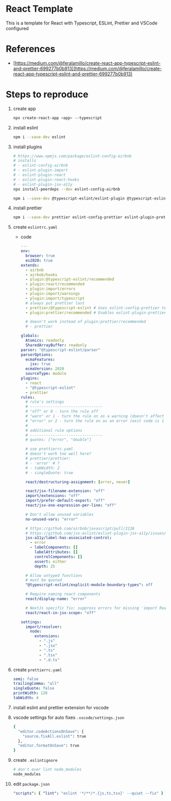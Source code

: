 # React Template

This is a template for React with Typescript, ESLint, Prettier and VSCode configured

# References

- [https://medium.com/@feralamillo/create-react-app-typescript-eslint-and-prettier-699277b0b913](https://medium.com/@feralamillo/create-react-app-typescript-eslint-and-prettier-699277b0b913)

# Steps to reproduce

1. create app

   ```bash
   npx create-react-app <app> --typescript
   ```

1. install eslint

   ```bash
   npm i --save-dev eslint
   ```

1. install plugins

   ```bash
   # https://www.npmjs.com/package/eslint-config-airbnb
   # installs
   # - eslint-config-airbnb
   # - eslint-plugin-import
   # - eslint-plugin-react
   # - eslint-plugin-react-hooks
   # - eslint-plugin-jsx-a11y
   npx install-peerdeps --dev eslint-config-airbnb

   npm i --save-dev @typescript-eslint/eslint-plugin @typescript-eslint/parser
   ```

1. install prettier

   ```bash
   npm i --save-dev prettier eslint-config-prettier eslint-plugin-prettier
   ```

1. create `eslintrc.yaml`

   - code

     ```yaml
     ---
     env:
       browser: true
       es2020: true
     extends:
       - airbnb
       - airbnb/hooks
       - plugin:@typescript-eslint/recommended
       - plugin:react/recommended
       - plugin:import/errors
       - plugin:import/warnings
       - plugin:import/typescript
       # always put prettier last
       - prettier/@typescript-eslint # Uses eslint-config-prettier to disable ESLint rules from @typescript-eslint/eslint-plugin that would conflict with prettier
       - plugin:prettier/recommended # Enables eslint-plugin-prettier and eslint-config-prettier. This will display prettier errors as ESLint errors. Make sure this is always the last configuration in the extends array.

       # doesn't work instead of plugin:prettier/recommended
       # - prettier

     globals:
       Atomics: readonly
       SharedArrayBuffer: readonly
     parser: "@typescript-eslint/parser"
     parserOptions:
       ecmaFeatures:
         jsx: true
       ecmaVersion: 2020
       sourceType: module
     plugins:
       - react
       - "@typescript-eslint"
       - prettier
     rules:
       # rule's settings
       # --------------------------------
       # "off" or 0 - turn the rule off
       # "warn" or 1 - turn the rule on as a warning (doesn't affect exit code)
       # "error" or 2 - turn the rule on as an error (exit code is 1 when triggered)
       #
       # additional rule options
       # --------------------------------
       # quotes: ["error", "double"]

       # use prettierrc.yaml
       # doesn't work too well here?
       # prettier/prettier:
       # - 'error' # ?
       # - tabWidth: 2
       # - singleQuote: true

       react/destructuring-assignment: [error, never]

       react/jsx-filename-extension: "off"
       import/extensions: "off"
       import/prefer-default-export: "off"
       react/jsx-one-expression-per-line: "off"

       # Don't allow unused variables
       no-unused-vars: "error"

       # https://github.com/airbnb/javascript/pull/2136
       # https://github.com/jsx-eslint/eslint-plugin-jsx-a11y/issues/632
       jsx-a11y/label-has-associated-control:
         - error
         - labelComponents: []
           labelAttributes: []
           controlComponents: []
           assert: either
           depth: 25

       # Allow untyped functions
       # must be quoted
       "@typescript-eslint/explicit-module-boundary-types": off

       # Require naming react components
       react/display-name: "error"

       # NextJs specific fix: suppress errors for missing 'import React' in files for nextjs
       react/react-in-jsx-scope: "off"

     settings:
       import/resolver:
         node:
           extensions:
             - ".js"
             - ".jsx"
             - ".ts"
             - ".tsx"
             - ".d.ts"
     ```

1. create `prettierrc.yaml`

   ```yaml
   semi: false
   trailingComma: "all"
   singleQuote: false
   printWidth: 120
   tabWidth: 4
   ```

1. install eslint and prettier extension for vscode
1. vscode settings for auto fixes `.vscode/settings.json`

   ```bash
   {
     "editor.codeActionsOnSave": {
       "source.fixAll.eslint": true
     },
     "editor.formatOnSave": true
   }
   ```

1. create `.eslintignore`

   ```bash
   # don't ever lint node_modules
   node_modules
   ```

1. edit `package.json`

   ```yaml
   "scripts": { "lint": "eslint '*/**/*.{js,ts,tsx}' --quiet --fix" }
   ```
